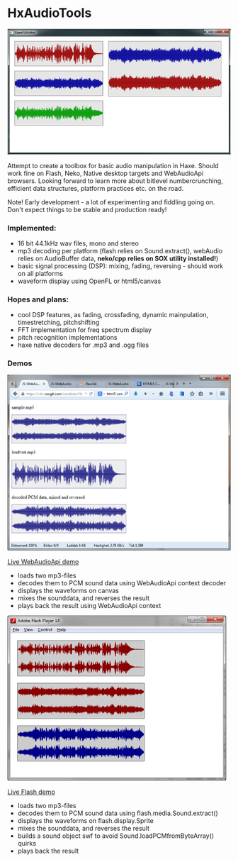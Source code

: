 # HxAudioTools

![HxAudioTools.hx](/screenshot.png?raw=true "HxAudioTools.hx")

Attempt to create a toolbox for basic audio manipulation in Haxe.
Should work fine on Flash, Neko, Native desktop targets and WebAudioApi browsers.
Looking forward to learn more about bitlevel numbercrunching, efficient data structures, platform practices etc. on the road.

Note! Early development - a lot of experimenting and fiddling going on. Don't expect things to be stable and production ready!

### Implemented: 
- 16 bit 44.1kHz wav files, mono and stereo
- mp3 decoding per platform (flash relies on Sound.extract(), webAudio relies on AudioBuffer data, **neko/cpp relies on SOX utility installed!**)
- basic signal processing (DSP): mixing, fading, reversing - should work on all platforms
- waveform display using OpenFL or html5/canvas

### Hopes and plans:
- cool DSP features, as fading, crossfading, dynamic mainpulation, timestretching, pitchshifting
- FFT implementation for freq spectrum display
- pitch recognition implementations
- haxe native decoders for .mp3 and .ogg files

### Demos

![webaudio](/webaudio.png?raw=true "webaudio")

[Live WebAudioApi demo](https://cdn.rawgit.com/cambiata/HxAudioTools/master/bin/mp3/index.html)
- loads two mp3-files
- decodes them to PCM sound data using WebAudioApi context decoder
- displays the waveforms on canvas
- mixes the sounddata, and reverses the result
- plays back the result using WebAudioApi context

![flash](/flash.png?raw=true "flash")

[Live Flash demo](https://cdn.rawgit.com/cambiata/HxAudioTools/master/bin/mp3/Mp3DecodeFlash.swf)
- loads two mp3-files
- decodes them to PCM sound data using flash.media.Sound.extract()
- displays the waveforms on flash.display.Sprite
- mixes the sounddata, and reverses the result
- builds a sound object swf to avoid Sound.loadPCMfromByteArray() quirks
- plays back the result
	

